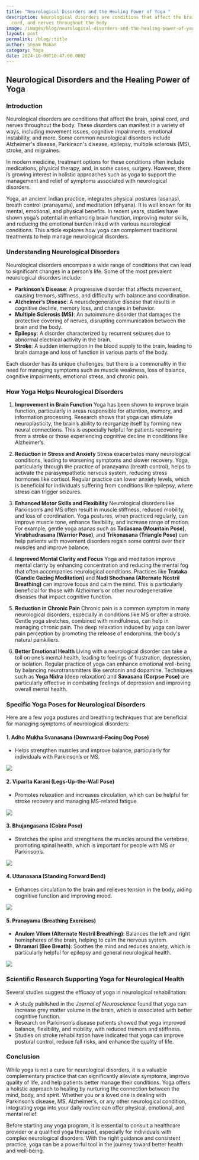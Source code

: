 ```yaml
---
title: "Neurological Disorders and the Healing Power of Yoga "
description: Neurological disorders are conditions that affect the brain, spinal
  cord, and nerves throughout the body
image: /images/blog/neurological-disorders-and-the-healing-power-of-yoga.webp
layout: post
permalink: /blog/:title
author: Shyam Mohan
category: Yoga
date: 2024-10-09T10:47:00.000Z
---
```

## Neurological Disorders and the Healing Power of Yoga

### Introduction

Neurological disorders are conditions that affect the brain, spinal cord, and nerves throughout the body. These disorders can manifest in a variety of ways, including movement issues, cognitive impairments, emotional instability, and more. Some common neurological disorders include Alzheimer's disease, Parkinson's disease, epilepsy, multiple sclerosis (MS), stroke, and migraines. 

In modern medicine, treatment options for these conditions often include medications, physical therapy, and, in some cases, surgery. However, there is growing interest in holistic approaches such as yoga to support the management and relief of symptoms associated with neurological disorders. 

Yoga, an ancient Indian practice, integrates physical postures (asanas), breath control (pranayama), and meditation (dhyana). It is well known for its mental, emotional, and physical benefits. In recent years, studies have shown yoga’s potential in enhancing brain function, improving motor skills, and reducing the emotional burden linked with various neurological conditions. This article explores how yoga can complement traditional treatments to help manage neurological disorders.

### Understanding Neurological Disorders

Neurological disorders encompass a wide range of conditions that can lead to significant changes in a person’s life. Some of the most prevalent neurological disorders include:

- **Parkinson’s Disease**: A progressive disorder that affects movement, causing tremors, stiffness, and difficulty with balance and coordination.
- **Alzheimer’s Disease**: A neurodegenerative disease that results in cognitive decline, memory loss, and changes in behavior.
- **Multiple Sclerosis (MS)**: An autoimmune disorder that damages the protective covering of nerves, disrupting communication between the brain and the body.
- **Epilepsy**: A disorder characterized by recurrent seizures due to abnormal electrical activity in the brain.
- **Stroke**: A sudden interruption in the blood supply to the brain, leading to brain damage and loss of function in various parts of the body.

Each disorder has its unique challenges, but there is a commonality in the need for managing symptoms such as muscle weakness, loss of balance, cognitive impairments, emotional stress, and chronic pain.

### How Yoga Helps Neurological Disorders

1. **Improvement in Brain Function**
   Yoga has been shown to improve brain function, particularly in areas responsible for attention, memory, and information processing. Research shows that yoga can stimulate neuroplasticity, the brain’s ability to reorganize itself by forming new neural connections. This is especially helpful for patients recovering from a stroke or those experiencing cognitive decline in conditions like Alzheimer’s.

2. **Reduction in Stress and Anxiety**
   Stress exacerbates many neurological conditions, leading to worsening symptoms and slower recovery. Yoga, particularly through the practice of pranayama (breath control), helps to activate the parasympathetic nervous system, reducing stress hormones like cortisol. Regular practice can lower anxiety levels, which is beneficial for individuals suffering from conditions like epilepsy, where stress can trigger seizures.

3. **Enhanced Motor Skills and Flexibility**
   Neurological disorders like Parkinson’s and MS often result in muscle stiffness, reduced mobility, and loss of coordination. Yoga postures, when practiced regularly, can improve muscle tone, enhance flexibility, and increase range of motion. For example, gentle yoga asanas such as **Tadasana (Mountain Pose)**, **Virabhadrasana (Warrior Pose)**, and **Trikonasana (Triangle Pose)** can help patients with movement disorders regain some control over their muscles and improve balance.

4. **Improved Mental Clarity and Focus**
   Yoga and meditation improve mental clarity by enhancing concentration and reducing the mental fog that often accompanies neurological conditions. Practices like **Trataka (Candle Gazing Meditation)** and **Nadi Shodhana (Alternate Nostril Breathing)** can improve focus and calm the mind. This is particularly beneficial for those with Alzheimer’s or other neurodegenerative diseases that impact cognitive function.

5. **Reduction in Chronic Pain**
   Chronic pain is a common symptom in many neurological disorders, especially in conditions like MS or after a stroke. Gentle yoga stretches, combined with mindfulness, can help in managing chronic pain. The deep relaxation induced by yoga can lower pain perception by promoting the release of endorphins, the body's natural painkillers.

6. **Better Emotional Health**
   Living with a neurological disorder can take a toll on one’s mental health, leading to feelings of frustration, depression, or isolation. Regular practice of yoga can enhance emotional well-being by balancing neurotransmitters like serotonin and dopamine. Techniques such as **Yoga Nidra** (deep relaxation) and **Savasana (Corpse Pose)** are particularly effective in combating feelings of depression and improving overall mental health.

### Specific Yoga Poses for Neurological Disorders

Here are a few yoga postures and breathing techniques that are beneficial for managing symptoms of neurological disorders:

#### 1. **Adho Mukha Svanasana (Downward-Facing Dog Pose)**
   - Helps strengthen muscles and improve balance, particularly for individuals with Parkinson’s or MS.

**![](https://lh7-rt.googleusercontent.com/docsz/AD_4nXdxVJSpvFDYMZVJVg26lKAnhhjJpEdF57_HmIOLojZ6_gKZrYUuYuKyPxmOqlXNYyR_R8lgUc8npLwM_yPj3lGIO5xVENR9FeQEC5ggjZLdVr5r6UC4Fg2NhH14MT0TRv4OdWSAxWoZIn4mHyKJ6NMU6Adf?key=DolJBsYn1X8zMHIyAnLicQ)**

#### 2. **Viparita Karani (Legs-Up-the-Wall Pose)**
   - Promotes relaxation and increases circulation, which can be helpful for stroke recovery and managing MS-related fatigue.

**![](https://lh7-rt.googleusercontent.com/docsz/AD_4nXeIg6CqQugf3PNl3oGK_T_uwPmL4vKGFdztvd6vK7wLvePSW5i8mtQ84_Y0eQMNVDQJW3F9hCxTlFvUfxK9MIN64fUixGB3vsnVKWQF1Gem2Zf6p3XTVGJ1wvQc6u-ITDyxrH7b0C3VcERwD-3fiB3A-xYZ?key=DolJBsYn1X8zMHIyAnLicQ)**


#### 3. **Bhujangasana (Cobra Pose)**
   - Stretches the spine and strengthens the muscles around the vertebrae, promoting spinal health, which is important for people with MS or Parkinson’s.

**![](https://lh7-rt.googleusercontent.com/docsz/AD_4nXcJ38XCDrdrT1vaDPCWHT0reWBilBTSeSZcv9RqxuxmEPiBQ9PAp7AwdX1uVb8EaiWqy3dB1lLRd52hJdsWKWPUD77xxHm_ZL2vToBwtH-6b4mrr4JkC_DXFrofT-wPhbaEiA-oi0UUjzKsUru8g4E51AUP?key=DolJBsYn1X8zMHIyAnLicQ)**

#### 4. **Uttanasana (Standing Forward Bend)**
   - Enhances circulation to the brain and relieves tension in the body, aiding cognitive function and improving mood.

**![](https://lh7-rt.googleusercontent.com/docsz/AD_4nXcNeYKq2dWUVmtwteF-tHYWnGw4tsMXFXZxC1fX0KYrA6wIjCQIUmF-WNL5Y82-2xUiIShx7HiG17D3lzNo2tlQvBwuLb3xBnVTMEF3955Nuxi3BTYPDTn5cW0h90qk3C4Afup23AwXqcFmZoUO0R86t7CV?key=DolJBsYn1X8zMHIyAnLicQ)**

#### 5. **Pranayama (Breathing Exercises)**
   - **Anulom Vilom (Alternate Nostril Breathing)**: Balances the left and right hemispheres of the brain, helping to calm the nervous system.
   - **Bhramari (Bee Breath)**: Soothes the mind and reduces anxiety, which is particularly helpful for epilepsy and general neurological health.

**![](https://lh7-rt.googleusercontent.com/docsz/AD_4nXfjbePg9GdcyfkNc3G5FGMHs3nWS9umGdUoFhnlU2bf8CmZltuy7sfwUpXNQ5W4-O4toSiv6fI3xat8wc9ZqskXp8HfjVYpCzWFy7tX-4XRrsqTEwEO8pXd2YsrA3XWLMX1TnHDvkHRfdKH4l7mP8wadOg?key=DolJBsYn1X8zMHIyAnLicQ)**

### Scientific Research Supporting Yoga for Neurological Health

Several studies suggest the efficacy of yoga in neurological rehabilitation:

- A study published in the *Journal of Neuroscience* found that yoga can increase grey matter volume in the brain, which is associated with better cognitive function.
- Research on Parkinson’s disease patients showed that yoga improved balance, flexibility, and mobility, with reduced tremors and stiffness.
- Studies on stroke rehabilitation have indicated that yoga can improve postural control, reduce fall risks, and enhance the quality of life.

### Conclusion

While yoga is not a cure for neurological disorders, it is a valuable complementary practice that can significantly alleviate symptoms, improve quality of life, and help patients better manage their conditions. Yoga offers a holistic approach to healing by nurturing the connection between the mind, body, and spirit. Whether you or a loved one is dealing with Parkinson’s disease, MS, Alzheimer’s, or any other neurological condition, integrating yoga into your daily routine can offer physical, emotional, and mental relief.

Before starting any yoga program, it is essential to consult a healthcare provider or a qualified yoga therapist, especially for individuals with complex neurological disorders. With the right guidance and consistent practice, yoga can be a powerful tool in the journey toward better health and well-being.
